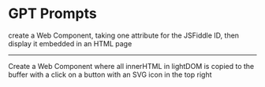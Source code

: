 # GPT Prompts

create a <show-jsfiddle> Web Component, taking one attribute for the JSFiddle ID, then display it embedded in an HTML page

<hr>

Create a <copy-paste> Web Component where all innerHTML in lightDOM is copied to the buffer with a click on a button with an SVG icon in the top right